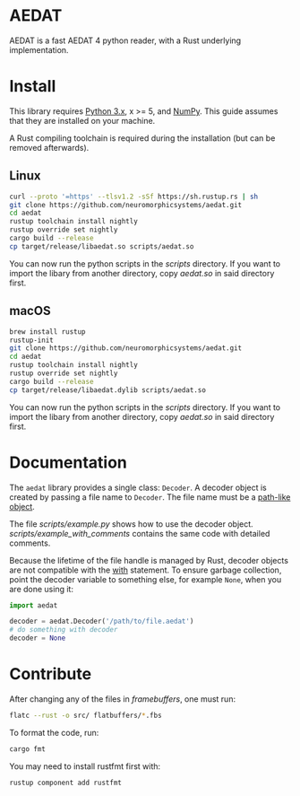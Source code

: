# AEDAT

AEDAT is a fast AEDAT 4 python reader, with a Rust underlying implementation.

# Install

This library requires [Python 3.x](https://www.python.org), x >= 5, and [NumPy](https://numpy.org). This guide assumes that they are installed on your machine.


A Rust compiling toolchain is required during the installation (but can be removed afterwards).

## Linux

```sh
curl --proto '=https' --tlsv1.2 -sSf https://sh.rustup.rs | sh
git clone https://github.com/neuromorphicsystems/aedat.git
cd aedat
rustup toolchain install nightly
rustup override set nightly
cargo build --release
cp target/release/libaedat.so scripts/aedat.so
```

You can now run the python scripts in the *scripts* directory. If you want to import the libary from another directory, copy *aedat.so* in said directory first.

## macOS

```sh
brew install rustup
rustup-init
git clone https://github.com/neuromorphicsystems/aedat.git
cd aedat
rustup toolchain install nightly
rustup override set nightly
cargo build --release
cp target/release/libaedat.dylib scripts/aedat.so
```

You can now run the python scripts in the *scripts* directory. If you want to import the libary from another directory, copy *aedat.so* in said directory first.

# Documentation

The `aedat` library provides a single class: `Decoder`. A decoder object is created by passing a file name to `Decoder`. The file name must be a [path-like object](https://docs.python.org/3/glossary.html#term-path-like-object).

The file *scripts/example.py* shows how to use the decoder object. *scripts/example_with_comments* contains the same code with detailed comments.

Because the lifetime of the file handle is managed by Rust, decoder objects are not compatible with the [with](https://docs.python.org/3/reference/compound_stmts.html#with) statement. To ensure garbage collection, point the decoder variable to something else, for example `None`, when you are done using it:
```py
import aedat

decoder = aedat.Decoder('/path/to/file.aedat')
# do something with decoder
decoder = None
```

# Contribute

After changing any of the files in *framebuffers*, one must run:
```sh
flatc --rust -o src/ flatbuffers/*.fbs
```

To format the code, run:
```sh
cargo fmt
```
You may need to install rustfmt first with:
```sh
rustup component add rustfmt
```
